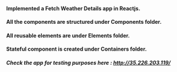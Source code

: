 #### Implemented a Fetch Weather Details app in Reactjs.
#### All the components are structured under Components folder.
#### All reusable elements are under Elements folder.
#### Stateful component is created under Containers folder.

##### Check the app for testing purposes here : http://35.226.203.119/
